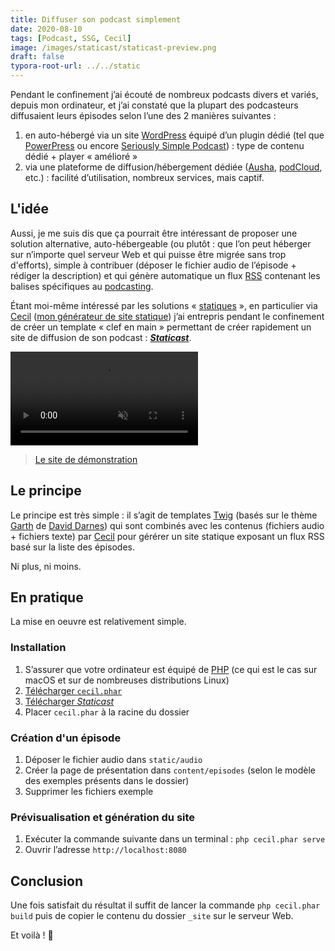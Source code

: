 ```yaml
---
title: Diffuser son podcast simplement
date: 2020-08-10
tags: [Podcast, SSG, Cecil]
image: /images/staticast/staticast-preview.png
draft: false
typora-root-url: ../../static
---
```


Pendant le confinement j’ai écouté de nombreux podcasts divers et variés, depuis mon ordinateur, et j’ai constaté que la plupart des podcasteurs diffusaient leurs épisodes selon l’une des 2 manières suivantes :

1. en auto-hébergé via un site [WordPress](https://fr.wordpress.com) équipé d’un plugin dédié (tel que [PowerPress](https://wordpress.org/plugins/powerpress/) ou encore [Seriously Simple Podcast](https://wordpress.org/plugins/seriously-simple-podcasting/)) : type de contenu dédié + player « amélioré »
2. via une plateforme de diffusion/hébergement dédiée ([Ausha](https://fr.ausha.co), [podCloud](https://podcloud.fr/pricing), etc.) : facilité d’utilisation, nombreux services, mais captif.

## L'idée

Aussi, je me suis dis que ça pourrait être intéressant de proposer une solution alternative, auto-hébergeable (ou plutôt : que l’on peut héberger sur n’importe quel serveur Web et qui puisse être migrée sans trop d'efforts), simple à contribuer (déposer le fichier audio de l’épisode + rédiger la description) et qui génère automatique un flux [RSS](https://fr.m.wikipedia.org/wiki/RSS) contenant les balises spécifiques au [podcasting](https://fr.m.wikipedia.org/wiki/Podcasting).
<!-- break -->
Étant moi-même intéressé par les solutions « [statiques](https://arnaudligny.fr/talks/le-statique-c-est-fantastique/) », en particulier via [Cecil](https://arnaudligny.fr/tags/cecil/) ([mon générateur de site statique](https://arnaudligny.fr/blog/cecil-mon-generateur-de-site-statique/)) j’ai entrepris pendant le confinement de créer un template « clef en main » permettant de créer rapidement un site de diffusion de son podcast : [***Staticast***](https://github.com/Cecilapp/staticast).

<video autoplay loop muted>
  <source src="/images/staticast/staticast-demo.mp4" type="video/mp4">
</video>

> [Le site de démonstration](https://staticast.netlify.app)

## Le principe

Le principe est très simple : il s’agit de templates [Twig](https://twig.symfony.com/) (basés sur le thème [Garth](https://github.com/daviddarnes/garth) de [David Darnes](https://darn.es/)) qui sont combinés avec les contenus (fichiers audio + fichiers texte) par [Cecil](https://cecil.app) pour gérérer un site statique exposant un flux RSS basé sur la liste des épisodes.

Ni plus, ni moins.

## En pratique

La mise en oeuvre est relativement simple.

### Installation

1. S’assurer que votre ordinateur est équipé de [PHP](https://php.net) (ce qui est le cas sur macOS et sur de nombreuses distributions Linux) 
3. [Télécharger `cecil.phar`](https://github.com/Cecilapp/Cecil/releases/latest/download/cecil.phar)
3. [Télécharger *Staticast*](https://github.com/Cecilapp/staticast/archive/master.zip)
4. Placer `cecil.phar` à la racine du dossier

### Création d'un épisode

1. Déposer le fichier audio dans `static/audio`
2. Créer la page de présentation dans `content/episodes` (selon le modèle des exemples présents dans le dossier)
3. Supprimer les fichiers exemple

### Prévisualisation et génération du site

1. Exécuter la commande suivante dans un terminal : `php cecil.phar serve`
2. Ouvrir l’adresse `http://localhost:8080`

## Conclusion

Une fois satisfait du résultat il suffit de lancer la commande `php cecil.phar build` puis de copier le contenu du dossier `_site` sur le serveur Web.

Et voilà ! 🍾